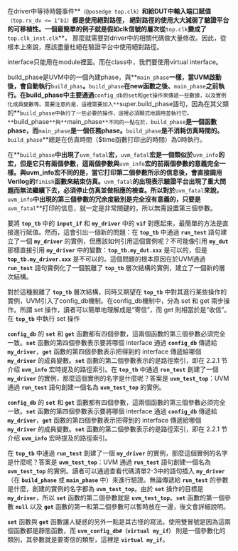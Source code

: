 在driver中等待時鐘事件**`（@posedge top.clk）`**和給DUT中輸入端口賦值**`（top.rx_dv <= 1‘b1）`**都是使用絕對路徑，
絕對路徑的使用大大減弱了驗證平台的可移植性。一個最簡單的例子就是假如clk信號的層次從**`top.clk`**變成了**`top.clk_inst.clk`**，
那麼就需要對driver中的相關代碼做大量修改。因此，從根本上來說，應該盡量杜絕在驗證平台中使用絕對路徑。

interface只能用在module裡面。而在class中，我們要使用virtual interface。

build_phase是UVM中的一個內建phase，與**`main_phase`**一樣，當UVM啟動後，會自動執行**`build_phas`**。**`build_phase`**在new函數之後、**`main_phase`**之前執行。在build_phase中主要通過**`config_db的set和get操作來傳遞一些數據，以及實例化成員變數等。需要注意的是，這裡需要加入**`super.build_phase語句，因為在其父類的**`build_phase中執行了一些必要的操作，這裡必須顯式地調用並執行它。**`build_phase`**與**`main_phase`**不同的一點在於，build_phase`**是一個函數phase，而**`main_phase`**是一個任務phase。**`build_phase`**是不消耗仿真時間的。**`build_phase`**總是在仿真時間（$time函數打印出的時間）為0時執行。

在**`build_phase`**中出現了**`uvm_fatal`**宏，**`uvm_fatal`**宏是一個類似於**`uvm_info`**的宏，但是它只有兩個參數，這兩個參數與**`uvm_info`**宏的前兩個參數的意義完全一樣。與uvm_info宏不同的是，當它打印第二個參數所示的信息後，會直接調用Verilog的**`finish`**函數來結束仿真。**`uvm_fatal`**的出現表示驗證平台出現了重大問題而無法繼續下去，必須停止仿真並做相應的檢查。所以對於**`uvm_fatal`**來說，**`uvm_info`**中出現的第三個參數的冗余度級別是完全沒有意義的，只要是**`uvm_fatal`**打印的信息，就一定是非常關鍵的，所以無需設置第三個參數。


要將 **`top_tb`** 中的 **`input_if`** 和 **`my_driver`** 中的 **`vif`** 對應起來，最簡單的方法是直接進行賦值。然而，這會引出一個新的問題：在 **`top_tb`** 中通過 **`run_test`** 語句建立了一個 **`my_driver`** 的實例，但應該如何引用這個實例呢？不可能像引用 **`my_dut`** 那樣直接引用 **`my_driver`** 中的變數：**`top_tb.my_dut.xxx`** 是可以的，但是 **`top_tb.my_driver.xxx`** 是不可以的。這個問題的根本原因在於UVM通過 **`run_test`** 語句實例化了一個脫離了 **`top_tb`** 層次結構的實例，建立了一個新的層次結構。

對於這種脫離了 **`top_tb`** 層次結構，同時又期望在 **`top_tb`** 中對其進行某些操作的實例，UVM引入了config_db機制。在config_db機制中，分為 set 和 get 兩步操作。所謂 set 操作，讀者可以簡單地理解成是“寄信”，而 get 則相當於是“收信”。在 **`top_tb`** 中執行 set 操作

**`config_db`** 的 **`set`** 和 **`get`** 函數都有四個參數，這兩個函數的第三個參數必須完全一致。**`set`** 函數的第四個參數表示要將哪個 interface 通過 **`config_db`** 傳遞給 **`my_driver`**，**`get`** 函數的第四個參數表示把得到的 interface 傳遞給哪個 **`my_driver`** 的成員變數。**`set`** 函數的第二個參數表示的是路徑索引，即在 2.2.1 节介绍 **`uvm_info`** 宏時提及的路徑索引。在 **`top_tb`** 中通過 **`run_test`** 創建了一個 **`my_driver`** 的實例，那麼這個實例的名字是什麼呢？答案是 **`uvm_test_top`**：UVM 通過 **`run_test`** 語句創建一個名為 **`uvm_test_top`** 的實例。

**`config_db`** 的 **`set`** 和 **`get`** 函數都有四個參數，這兩個函數的第三個參數必須完全一致。**`set`** 函數的第四個參數表示要將哪個 interface 通過 **`config_db`** 傳遞給 **`my_driver`**，**`get`** 函數的第四個參數表示把得到的 interface 傳遞給哪個 **`my_driver`** 的成員變數。**`set`** 函數的第二個參數表示的是路徑索引，即在 2.2.1 节介绍 **`uvm_info`** 宏時提及的路徑索引。

在 **`top_tb`** 中通過 **`run_test`** 創建了一個 **`my_driver`** 的實例，那麼這個實例的名字是什麼呢？答案是 **`uvm_test_top`**：UVM 通過 **`run_test`** 語句創建一個名為 **`uvm_test_top`** 的實例。讀者可以通過查看代碼清單2-3中的語句插入 **`my_driver`**（在 **`build_phase`** 或 **`main_phase`** 中）來進行驗證。無論傳遞給 **`run_test`** 的參數是什麼，創建的實例的名字都為 **`uvm_test_top`**。由於 **`set`** 操作的目標是 **`my_driver`**，所以 **`set`** 函數的第二個參數就是 **`uvm_test_top`**。**`set`** 函數的第一個參數 **`null`** 以及 **`get`** 函數的第一和第二個參數可以暫時放在一邊，後文會詳細說明。

**`set`** 函數與 **`get`** 函數讓人疑惑的另外一點是其古怪的寫法。使用雙冒號是因為這兩個函數都是靜態函數，而 **`uvm_config_db#（virtual my_if）`** 則是一個參數化的類別，其參數就是要寄信的類型，這裡是 **`virtual my_if`**。
